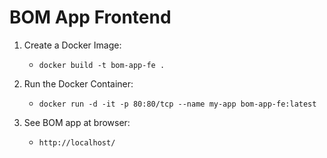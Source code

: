 # BOM App Frontend

1. Create a Docker Image:
    - `docker build -t bom-app-fe .`
2. Run the Docker Container:
    - `docker run -d -it -p 80:80/tcp --name my-app bom-app-fe:latest`

3. See BOM app at browser:
    - `http://localhost/`
